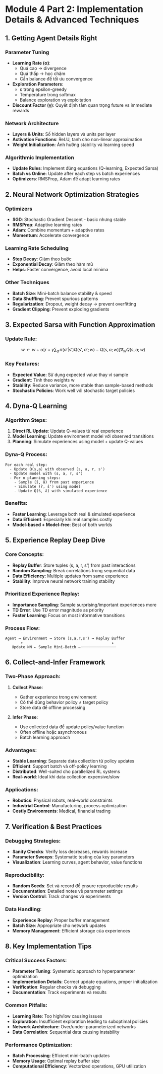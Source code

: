 
# Module 4 Part 2: Implementation Details & Advanced Techniques

## 1. Getting Agent Details Right

### Parameter Tuning
- **Learning Rate (α)**: 
  - Quá cao → divergence
  - Quá thấp → học chậm
  - Cần balance để tối ưu convergence
- **Exploration Parameters**:
  - ε trong epsilon-greedy
  - Temperature trong softmax
  - Balance exploration vs exploitation
- **Discount Factor (γ)**: Quyết định tầm quan trọng future vs immediate rewards

### Network Architecture
- **Layers & Units**: Số hidden layers và units per layer
- **Activation Functions**: ReLU, tanh cho non-linear approximation
- **Weight Initialization**: Ảnh hưởng stability và learning speed

### Algorithmic Implementation
- **Update Rules**: Implement đúng equations (Q-learning, Expected Sarsa)
- **Batch vs Online**: Update after each step vs batch experiences
- **Optimizers**: RMSProp, Adam để adapt learning rates

## 2. Neural Network Optimization Strategies

### Optimizers
- **SGD**: Stochastic Gradient Descent - basic nhưng stable
- **RMSProp**: Adaptive learning rates
- **Adam**: Combine momentum + adaptive rates
- **Momentum**: Accelerate convergence

### Learning Rate Scheduling
- **Step Decay**: Giảm theo bước
- **Exponential Decay**: Giảm theo hàm mũ
- **Helps**: Faster convergence, avoid local minima

### Other Techniques
- **Batch Size**: Mini-batch balance stability & speed
- **Data Shuffling**: Prevent spurious patterns
- **Regularization**: Dropout, weight decay → prevent overfitting
- **Gradient Clipping**: Prevent exploding gradients

## 3. Expected Sarsa with Function Approximation

### Update Rule:
$$w \leftarrow w + \alpha \left[ r + \gamma \sum_{a'} \pi(a'|s') Q(s', a'; w) - Q(s, a; w) \right] \nabla_w Q(s, a; w)$$

### Key Features:
- **Expected Value**: Sử dụng expected value thay vì sample
- **Gradient**: Tính theo weights w
- **Stability**: Reduce variance, more stable than sample-based methods
- **Stochastic Policies**: Work well với stochastic target policies

## 4. Dyna-Q Learning

### Algorithm Steps:
1. **Direct RL Update**: Update Q-values từ real experience
2. **Model Learning**: Update environment model với observed transitions
3. **Planning**: Simulate experiences using model + update Q-values

### Dyna-Q Process:
```
For each real step:
  - Update Q(s,a) with observed (s, a, r, s')
  - Update model with (s, a, r, s')
  - For n planning steps:
    - Sample (ŝ, â) from past experience
    - Simulate (r̂, ŝ') using model
    - Update Q(ŝ, â) with simulated experience
```

### Benefits:
- **Faster Learning**: Leverage both real & simulated experience
- **Data Efficient**: Especially khi real samples costly
- **Model-based + Model-free**: Best of both worlds

## 5. Experience Replay Deep Dive

### Core Concepts:
- **Replay Buffer**: Store tuples (s, a, r, s') from past interactions
- **Random Sampling**: Break correlations trong sequential data
- **Data Efficiency**: Multiple updates from same experience
- **Stability**: Improve neural network training stability

### Prioritized Experience Replay:
- **Importance Sampling**: Sample surprising/important experiences more
- **TD Error**: Use TD error magnitude as priority
- **Faster Learning**: Focus on most informative transitions

### Process Flow:
```
Agent → Environment → Store (s,a,r,s') → Replay Buffer
       ↑                                        ↓
   Update NN ← Sample Mini-Batch ←────────────────
```

## 6. Collect-and-Infer Framework

### Two-Phase Approach:
1. **Collect Phase**: 
   - Gather experience trong environment
   - Có thể dùng behavior policy ≠ target policy
   - Store data để offline processing

2. **Infer Phase**:
   - Use collected data để update policy/value function
   - Often offline hoặc asynchronous
   - Batch learning approach

### Advantages:
- **Stable Learning**: Separate data collection từ policy updates
- **Efficient**: Support batch và off-policy learning
- **Distributed**: Well-suited cho parallelized RL systems
- **Real-world**: Ideal khi data collection expensive/slow

### Applications:
- **Robotics**: Physical robots, real-world constraints
- **Industrial Control**: Manufacturing, process optimization
- **Costly Environments**: Medical, financial trading

## 7. Verification & Best Practices

### Debugging Strategies:
- **Sanity Checks**: Verify loss decreases, rewards increase
- **Parameter Sweeps**: Systematic testing của key parameters
- **Visualization**: Learning curves, agent behavior, value functions

### Reproducibility:
- **Random Seeds**: Set và record để ensure reproducible results
- **Documentation**: Detailed notes về parameter settings
- **Version Control**: Track changes và experiments

### Data Handling:
- **Experience Replay**: Proper buffer management
- **Batch Size**: Appropriate cho network updates
- **Memory Management**: Efficient storage của experiences

## 8. Key Implementation Tips

### Critical Success Factors:
- **Parameter Tuning**: Systematic approach to hyperparameter optimization
- **Implementation Details**: Correct update equations, proper initialization
- **Verification**: Regular checks và debugging
- **Documentation**: Track experiments và results

### Common Pitfalls:
- **Learning Rate**: Too high/low causing issues
- **Exploration**: Insufficient exploration leading to suboptimal policies
- **Network Architecture**: Over/under-parameterized networks
- **Data Correlation**: Sequential data causing instability

### Performance Optimization:
- **Batch Processing**: Efficient mini-batch updates
- **Memory Usage**: Optimal replay buffer size
- **Computational Efficiency**: Vectorized operations, GPU utilization
